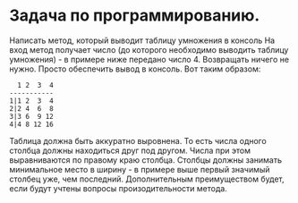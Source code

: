 # Задача по программированию.
Написать метод, который выводит таблицу умножения в консоль
На вход метод получает число (до которого необходимо выводить таблицу умножения) - в примере ниже передано число 4. Возвращать ничего не нужно. Просто обеспечить вывод в консоль. Вот таким образом:
```
  1 2  3  4
-----------
1|1 2  3  4
2|2 4  6  8
3|3 6  9 12
4|4 8 12 16
```

Таблица должна быть аккуратно выровнена. То есть числа одного столбца должны находиться друг под другом. Числа при этом выравниваются по правому краю столбца. Столбцы должны занимать минимальное место в ширину - в примере выше первый значимый столбец уже, чем последний.
Дополнительным преимуществом будет, если будут учтены вопросы произодительности метода.
